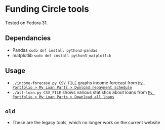# Funding Circle tools

Tested on Fedora 31.

## Dependancies

* Pandas `sudo dnf install python3-pandas`
* matplotlib `sudo dnf install python3-matplotlib`

## Usage

* `./income-forecase.py CSV_FILE` graphs income forecast from [`My Portfolio > My Loan Parts > Dwnload repayment schedule`](https://www.fundingcircle.com/investors/portfolio)
* `./all-loan.py CSV_FILE` shows various statistics about loans from [`My Portfolio > My Loan Parts > Download all loans`](https://www.fundingcircle.com/investors/portfolio)

## `old`

* These are the legacy tools, which no longer work on the current website
